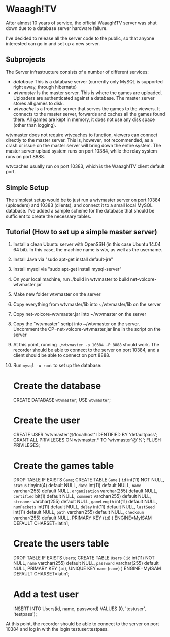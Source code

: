 Waaagh!TV
=========

After almost 10 years of service, the official Waaagh!TV server was shut down due to a database server hardware failure.

I've decided to release all the server code to the public, so that anyone interested can go in and set up a new server.


Subprojects
-----------
The Server infrastructure consists of a number of different services:

* _database_ This is a database server (currently only MySQL is supported right away, through hibernate)
* _wtvmaster_ Is the master server. This is where the games are uploaded. Uploaders are authenticated against a database. The master server stores all games to disk.
* _wtvcache_ Is a frontend server that serves the games to the viewers. It connects to the master server, forwards and caches all the games found there. All games are kept in memory, it does not use any disk space (other than logging).

wtvmaster does not require wtvcaches to function, viewers can connect directly to the master server. This is, however, not recommended, as a crash or issue on the master server will bring down the entire system. The master server upload system runs on port 10384, while the relay system runs on port 8888.

wtvcaches usually run on port 10383, which is the Waaagh!TV client default port.

Simple Setup
------------
The simplest setup would be to just run a wtvmaster server on port 10384 (uploaders) and 10383 (clients), and connect it to a small local MySQL database. I've added a sample scheme for the database that should be sufficient to create the necessary tables.

Tutorial (How to set up a simple master server)
-----------------------------------------------
1. Install a clean Ubuntu server with OpenSSH (in this case Ubuntu 14.04 64 bit). In this case, the machine name is wtv, as well as the username.
2. Install Java via "sudo apt-get install default-jre"
3. Install mysql via "sudo apt-get install mysql-server"
4. On your local machine, run ./build in wtvmaster to build net-volcore-wtvmaster.jar
5. Make new folder wtvmaster on the server
6. Copy everything from wtvmaster/lib into ~/wtvmaster/lib on the server
7. Copy net-volcore-wtvmaster.jar into ~/wtvmaster on the server
8. Copy the "wtvmaster" script into ~/wtvmaster on the server. Uncomment the CP=net-volcore-wtvmaster.jar line in the script on the server
9. At this point, running `./wtvmaster -p 10384 -P 8888` should work. The recorder should be able to connect to the server on port 10384, and a client should be able to connect on port 8888.
10. Run `mysql -u root` to set up the database:

    # Create the database
    CREATE DATABASE `wtvmaster`;
    USE `wtvmaster`;
    # Create the user
    CREATE USER 'wtvmaster'@'localhost' IDENTIFIED BY 'defaultpass';
    GRANT ALL PRIVILEGES ON wtvmaster.* TO 'wtvmaster'@'%';
    FLUSH PRIVILEGES;
    # Create the games table
    DROP TABLE IF EXISTS `Game`;
    CREATE TABLE `Game` (
      `id` int(11) NOT NULL,
      `status` tinyint(4) default NULL,
      `date` int(11) default NULL,
      `name` varchar(255) default NULL,
      `organisation` varchar(255) default NULL,
      `certified` bit(1) default NULL,
      `comment` varchar(255) default NULL,
      `streamer` varchar(255) default NULL,
      `gameLength` int(11) default NULL,
      `numPackets` int(11) default NULL,
      `delay` int(11) default NULL,
      `lastSeed` int(11) default NULL,
      `path` varchar(255) default NULL,
      `checksum` varchar(255) default NULL,
      PRIMARY KEY  (`id`)
    ) ENGINE=MyISAM DEFAULT CHARSET=latin1;
    # Create the users table
    DROP TABLE IF EXISTS `Users`;
    CREATE TABLE `Users` (
      `id` int(11) NOT NULL,
      `name` varchar(255) default NULL,
      `password` varchar(255) default NULL,
      PRIMARY KEY  (`id`),
      UNIQUE KEY `name` (`name`)
    ) ENGINE=MyISAM DEFAULT CHARSET=latin1;
    # Add a test user
    INSERT INTO Users(id, name, password) VALUES (0, 'testuser', 'testpass');
  
At this point, the recorder should be able to connect to the server on port 10384 and log in with the login testuser:testpass.
